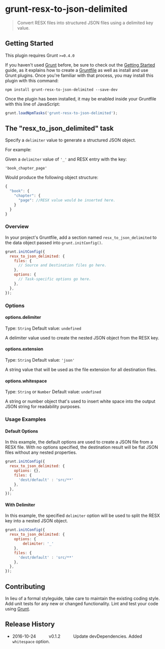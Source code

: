 # grunt-resx-to-json-delimited

> Convert RESX files into structured JSON files using a delimited key value.

## Getting Started
This plugin requires Grunt `>=0.4.0`

If you haven't used [Grunt](http://gruntjs.com/) before, be sure to check out 
the [Getting Started](http://gruntjs.com/getting-started) guide, as it explains 
how to create a [Gruntfile](http://gruntjs.com/sample-gruntfile) as well as 
install and use Grunt plugins. Once you're familiar with that process, you may 
install this plugin with this command:

```shell
npm install grunt-resx-to-json-delimited --save-dev
```

Once the plugin has been installed, it may be enabled inside your Gruntfile 
with this line of JavaScript:

```js
grunt.loadNpmTasks('grunt-resx-to-json-delimited');
```

## The "resx_to_json_delimited" task

Specify a `delimiter` value to generate a structured JSON object.

For example:

Given a `delimiter` value of `'_'` and RESX entry with the key:

```shell
'book_chapter_page'
```
Would produce the following object structure:

```javascript
{
  "book": {
	"chapter": {
	  "page": //RESX value would be inserted here.
	}
  }
}
```

### Overview
In your project's Gruntfile, add a section named `resx_to_json_delimited` to the 
data object passed into `grunt.initConfig()`.

```js
grunt.initConfig({
  resx_to_json_delimited: {
	files: {
	  // Source and Destination files go here.
	},
    options: {
      // Task-specific options go here.
    },
  },
});
```

### Options

#### options.delimiter
Type: `String`
Default value: `undefined`

A delimiter value used to create the nested JSON object from the RESX key.

#### options.extension
Type: `String`
Default value: `'json'`

A string value that will be used as the file extension for all destination files.

#### options.whitespace
Type: `String` or `Number`
Default value: `undefined`

A string or number object that's used to insert white space into the output JSON string for readability purposes. 

### Usage Examples

#### Default Options
In this example, the default options are used to create a JSON file
from a RESX file. With no options specified, the destination result will 
be flat JSON files without any nested properties.

```js
grunt.initConfig({
  resx_to_json_delimited: {
    options: {},
    files: {
      'dest/default' : 'src/**'		
    },
  },
});
```
#### With Delimiter
In this example, the specified `delimiter` option will be used to split 
the RESX key into a nested JSON object. 

```js
grunt.initConfig({
  resx_to_json_delimited: {
    options: {
		delimiter: '_'
	},
    files: {
      'dest/default' : 'src/**'		
    },
  },
});
```

## Contributing
In lieu of a formal styleguide, take care to maintain the existing coding style. 
Add unit tests for any new or changed functionality. Lint and test your code 
using [Grunt](http://gruntjs.com/).


## Release History

 * 2016-10-24   v0.1.2   Update devDependencies. Added `whitespace` option. 

